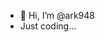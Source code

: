 - 👋 Hi, I’m @ark948
- Just coding...

<!---
ark948/ark948 is a ✨ special ✨ repository because its `README.md` (this file) appears on your GitHub profile.
You can click the Preview link to take a look at your changes.
--->
